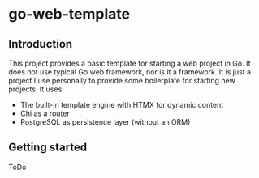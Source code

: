 # go-web-template
## Introduction
This project provides a basic template for starting a web project in Go.
It does not use typical Go web framework, nor is it a framework. It is just a project I use personally to provide
some boilerplate for starting new projects. It uses:
- The built-in template engine with HTMX for dynamic content
- Chi as a router
- PostgreSQL as persistence layer (without an ORM)
## Getting started
ToDo
